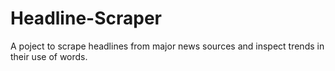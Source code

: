 # Headline-Scraper
A poject to scrape headlines from major news sources and inspect trends in their use of words.
